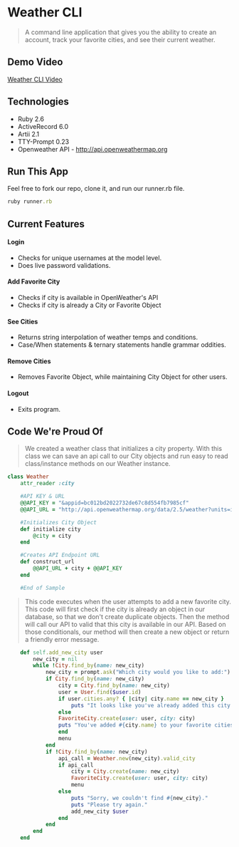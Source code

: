 # Weather CLI
> A command line application that gives you the ability to create
> an account, track your favorite cities, and see their current 
> weather.

## Demo Video

[Weather CLI Video](https://www.youtube.com/)

## Technologies

* Ruby 2.6
* ActiveRecord 6.0
* Artii 2.1
* TTY-Prompt 0.23
* Openweather API - http://api.openweathermap.org

## Run This App

Feel free to fork our repo, clone it, and run our runner.rb file.

```ruby
ruby runner.rb
```

## Current Features

#### Login
* Checks for unique usernames at the model level.
* Does live password validations.

#### Add Favorite City
* Checks if city is available in OpenWeather's API
* Checks if city is already a City or Favorite Object

#### See Cities
* Returns string interpolation of weather temps and conditions.
* Case/When statements & ternary statements handle grammar oddities.

#### Remove Cities
* Removes Favorite Object, while maintaining City Object for other users.

#### Logout
* Exits program.

## Code We're Proud Of

> We created a weather class that initializes a city property. With this class
> we can save an api call to our City objects and run easy to read class/instance
> methods on our Weather instance.

```ruby
class Weather
    attr_reader :city

    #API KEY & URL
    @@API_KEY = "&appid=bc012bd2022732de67c8d554fb7985cf"
    @@API_URL = "http://api.openweathermap.org/data/2.5/weather?units=imperial&q="

    #Initializes City Object
    def initialize city
        @city = city
    end

    #Creates API Endpoint URL
    def construct_url
        @@API_URL + city + @@API_KEY
    end

    #End of Sample
```

> This code executes when the user attempts to add a new favorite city. This code
> will first check if the city is already an object in our database, so that we
> don't create duplicate objects. Then the method will call our API to valid that
> this city is available in our API. Based on those conditionals, our method will
> then create a new object or return a friendly error message.

```ruby
    def self.add_new_city user
        new_city = nil
        while !City.find_by(name: new_city)
            new_city = prompt.ask("Which city would you like to add:")
            if City.find_by(name: new_city)
                city = City.find_by(name: new_city)
                user = User.find($user.id)
                if user.cities.any? { |city| city.name == new_city }
                    puts "It looks like you've already added this city."
                else
                FavoriteCity.create(user: user, city: city)
                puts "You've added #{city.name} to your favorite cities!"
                end
                menu
            end
            if !City.find_by(name: new_city)
                api_call = Weather.new(new_city).valid_city
                if api_call
                    city = City.create(name: new_city)
                    FavoriteCity.create(user: user, city: city)
                    menu
                else
                    puts "Sorry, we couldn't find #{new_city}."
                    puts "Please try again."
                    add_new_city $user
                end
            end
        end
    end
```
